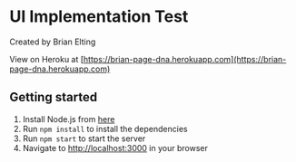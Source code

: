 # UI Implementation Test

Created by Brian Elting

View on Heroku at [https://brian-page-dna.herokuapp.com](https://brian-page-dna.herokuapp.com)

## Getting started

1. Install Node.js from [here](https://nodejs.org/en/download/)
2. Run `npm install` to install the dependencies
3. Run `npm start` to start the server
4. Navigate to [http://localhost:3000](http://localhost:3000) in your browser
